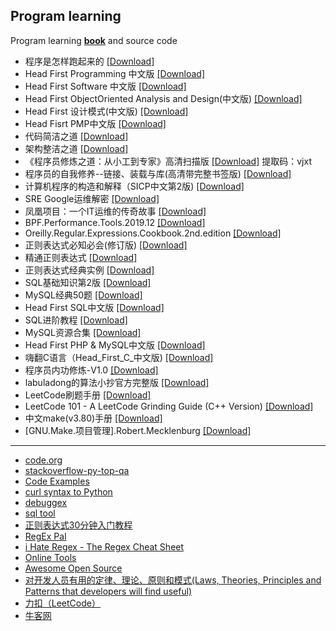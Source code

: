 ## Program learning
Program learning [**book**](/program/book) and source code
- 程序是怎样跑起来的 [[Download]](/program/book/程序是怎样跑起来的_矢泽久雄.pdf)
- Head First Programming 中文版 [[Download]](/program/book/Head%20First%20Programming%20中文版.pdf)
- Head First Software 中文版 [[Download]](/program/book/Head%20First%20Software中文版.pdf)
- Head First ObjectOriented Analysis and Design(中文版) [[Download]](https://drive.google.com/file/d/1oM6dxlMu4oTb-SQfHMXrO5JlAqao_19i/view?usp=sharing)
- Head First 设计模式(中文版) [[Download]](/program/book/Head%20First%20设计模式(中文版).pdf)
- Head Fisrt PMP中文版 [[Download]](/program/book/Head%20Fisrt%20PMP中文版.pdf)
- 代码简洁之道 [[Download]](/program/book/clean%20code-代码整洁之道_中文完整版-带书签.pdf)
- 架构整洁之道 [[Download]](https://drive.google.com/file/d/1uKLy8MdlLzC073OfH4zfF-bRwXQw04w-/view?usp=sharing)
- 《程序员修炼之道：从小工到专家》高清扫描版 [[Download]](https://pan.baidu.com/s/1rqECrAtQdBg3d_oQ7zYPGA) 提取码：vjxt
- 程序员的自我修养--链接、装载与库(高清带完整书签版)  [[Download]](/program/book/程序员的自我修养--链接、装载与库(高清带完整书签版).pdf)
- 计算机程序的构造和解释（SICP中文第2版) [[Download]](/program/book/计算机程序的构造和解释（SICP中文第2版）.pdf)
- SRE Google运维解密 [[Download]](/program/book/SRE%20Google运维解密.pdf)
- 凤凰项目：一个IT运维的传奇故事 [[Download]](/program/book/凤凰项目：一个IT运维的传奇故事.pdf)
- BPF.Performance.Tools.2019.12 [[Download]](/program/book/BPF.Performance.Tools.2019.12.pdf)
- Oreilly.Regular.Expressions.Cookbook.2nd.edition [[Download]](/program/book/Oreilly.Regular.Expressions.Cookbook.2nd.edition.pdf)
- 正则表达式必知必会(修订版) [[Download]](/program/book/正则表达式必知必会(修订版).pdf)
- 精通正则表达式 [[Download]](/program/book/精通正则表达式.pdf)
- 正则表达式经典实例 [[Download]](/program/book/正则表达式经典实例.pdf)
- SQL基础知识第2版 [[Download]](/program/book/SQL基础知识第2版.zip)
- MySQL经典50题 [[Download]](/program/book/MySQL经典50题.pdf)
- Head First SQL中文版 [[Download]](/program/book/Head%20First%20SQL中文版.pdf)
- SQL进阶教程 [[Download]](/program/book/SQL进阶教程.pdf)
- MySQL资源合集 [[Download]](https://chegva.com/4181.html)
- Head First PHP & MySQL中文版 [[Download]](/program/book/Head%20First%20PHP%20&%20MySQL.pdf)
- 嗨翻C语言（Head_First_C_中文版) [[Download]](https://drive.google.com/file/d/18rcDg9sFCm2HB4ylWVJaW-f8qTLMaywf)
- 程序员内功修炼-V1.0 [[Download]](https://drive.google.com/file/d/1BWErWP1MBA-wEV_NT5VC0uKE-OjdAUdq/view?usp=sharing)
- labuladong的算法小抄官方完整版 [[Download]](https://drive.google.com/file/d/17EJRjk5apM955tCpQyOcnh5i44PnSAvs/view?usp=sharing)
- LeetCode刷题手册 [[Download]](/program/book/LeetCode刷题手册.pdf)
- LeetCode 101 - A LeetCode Grinding Guide (C++ Version) [[Download]](/program/book/LeetCode%20101%20-%20A%20LeetCode%20Grinding%20Guide%20(C%2B%2B%20Version).pdf)
- 中文make(v3.80)手册 [[Download]](/program/book/中文make(v3.80)手册.pdf)
- [GNU.Make.项目管理].Robert.Mecklenburg [[Download]](/program/book/[GNU.Make.项目管理].Robert.Mecklenburg.pdf)
---
- [code.org](https://code.org/)
- [stackoverflow-py-top-qa](https://github.com/wklken/stackoverflow-py-top-qa)
- [Code Examples](https://www.programcreek.com/)
- [curl syntax to Python](https://curl.trillworks.com/)
- [debuggex](https://www.debuggex.com/)
- [sql tool](https://tool.lu/sql/)
- [正则表达式30分钟入门教程](https://deerchao.cn/tutorials/regex/regex.htm#mission)
- [RegEx Pal](https://www.regexpal.com/)
- [i Hate Regex - The Regex Cheat Sheet](https://ihateregex.io/)
- [Online Tools](http://emn178.github.io/online-tools/index.html)
- [Awesome Open Source](https://awesomeopensource.com)
- [对开发人员有用的定律、理论、原则和模式(Laws, Theories, Principles and Patterns that developers will find useful)](https://github.com/nusr/hacker-laws-zh)
- [力扣（LeetCode）](https://leetcode-cn.com/)
- [牛客网](https://www.nowcoder.com/)
